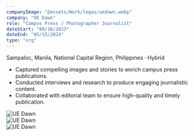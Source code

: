 ```yaml
---
companyImage: "@assets/Work/logos/uedawn.webp"
company: "UE Dawn"
role: "Campus Press / Photographer Journalist"
dateStart: "09/16/2023"
dateEnd: "05/15/2024"
type: "org"
---
```


Sampaloc, Manila, National Capital Region, Philippines · Hybrid

- Captured compelling images and stories to enrich campus press publications.
- Conducted interviews and research to produce engaging journalistic content.
- Collaborated with editorial team to ensure high-quality and timely publication.

<div class="flex flex-col md:flex-row items-start md:items-center gap-6">
    <div class="flex-wrap w-11/12 md:w-1/3">
        <img src="/work/internal/UEDawnPic.webp" alt="UE Dawn" class="shadow-md rounded-md">
    </div>
    <div class="flex-wrap w-11/12 md:w-1/3">
        <img src="/work/internal/UEDawnList.webp" alt="UE Dawn" class="shadow-md rounded-md">
    </div>
    <div class="flex-wrap w-11/12 md:w-1/3">
        <img src="/work/internal/UEDawnCollage.webp" alt="UE Dawn" class="shadow-md rounded-md">
    </div>
</div>
